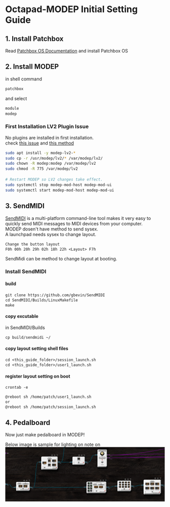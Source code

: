 # Octapad-MODEP Initial Setting Guide

## 1. Install Patchbox
Read [Patchbox OS Documentation](https://blokas.io/patchbox-os/docs/install-os-to-sd-card/)
and install Patchbox OS

## 2. Install MODEP
in shell command
```sh
patchbox
```
and select
```sh
module
modep
```

### First Installation LV2 Plugin Issue
No plugins are installed in first installation.  
check
[this issue](https://community.blokas.io/t/no-plugins-at-fresh-new-install/4143)
and [this method](https://community.blokas.io/t/can-i-install-modep-without-patchbox/4041/5)  
```sh
sudo apt install -y modep-lv2-*
sudo cp -r /usr/modep/lv2/* /var/modep/lv2/
sudo chown -R modep:modep /var/modep/lv2
sudo chmod -R 775 /var/modep/lv2

# Restart MODEP so LV2 changes take effect.
sudo systemctl stop modep-mod-host modep-mod-ui
sudo systemctl start modep-mod-host modep-mod-ui
```

## 3. SendMIDI
[SendMIDI](https://github.com/gbevin/SendMIDI) is a multi-platform command-line tool makes it very easy to quickly send MIDI messages to MIDI devices from your computer.  
MODEP dosen't have method to send sysex.  
A launchpad needs sysex to change layout.
```
Change the button layout
F0h 00h 20h 29h 02h 18h 22h <Layout> F7h
```
SendMidi can be method to change layout at booting.

### Install SendMIDI
#### build
```
git clone https://github.com/gbevin/SendMIDI
cd SendMIDI/Builds/LinuxMakefile
make
```

#### copy excutable  
in SendMIDI/Builds
```
cp build/sendmidi ~/
```

#### copy layout setting shell files 
```
cd <this_guide_folder>/session_launch.sh
cd <this_guide_folder>/user1_launch.sh
```

#### register layout setting on boot
```
crontab -e
```
```
@reboot sh /home/patch/user1_launch.sh
or
@reboot sh /home/patch/session_launch.sh
```

## 4. Pedalboard
Now just make pedalboard in MODEP!

Below image is sample for lighting on note on
![Pedalboard Sample](./midi_sample.png)
